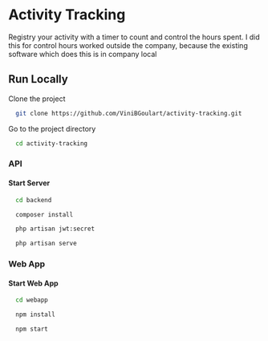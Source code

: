 
# Activity Tracking

Registry your activity with a timer to count and control the hours spent. 
I did this for control hours worked outside the company, because the existing software which does this is in company local

## Run Locally

Clone the project

```bash
  git clone https://github.com/ViniBGoulart/activity-tracking.git
```

Go to the project directory

```bash
  cd activity-tracking
```

### API

#### Start Server

```bash
  cd backend
```
```bash
  composer install
```
```bash
  php artisan jwt:secret
```
```bash
  php artisan serve
```

### Web App

#### Start Web App

```bash
  cd webapp
```
```bash
  npm install
```
```bash
  npm start
```
